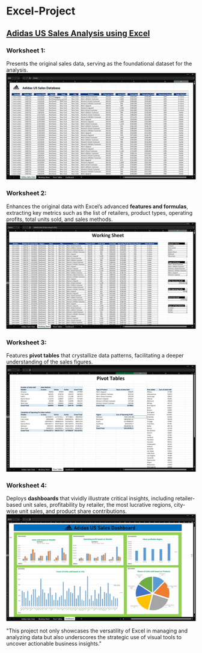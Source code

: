# Excel-Project

## [Adidas US Sales Analysis using Excel](https://github.com/VidhyabharathirajC/Excel-Project)

### Worksheet 1:
Presents the original sales data, serving as the foundational dataset for the analysis.  
![](https://github.com/Vidhya-bharathi-raj/Project-Images/blob/main/Excel%20Project%20Image/Screenshot%202024-04-09%20015411.jpg)
### Worksheet 2:
Enhances the original data with Excel’s advanced **features and formulas**, extracting key metrics such as the list of retailers, product types, operating profits, total units sold, and sales methods.\
![](https://github.com/Vidhya-bharathi-raj/Project-Images/blob/main/Excel%20Project%20Image/Screenshot%202024-04-09%20015424.jpg)
### Worksheet 3:
Features **pivot tables** that crystallize data patterns, facilitating a deeper understanding of the sales figures.  
![](https://github.com/Vidhya-bharathi-raj/Project-Images/blob/main/Excel%20Project%20Image/Screenshot%202024-04-09%20015442.jpg)
### Worksheet 4:
Deploys **dashboards** that vividly illustrate critical insights, including retailer-based unit sales, profitability by retailer, the most lucrative regions, city-wise unit sales, and product share contributions.  
![](https://github.com/Vidhya-bharathi-raj/Project-Images/blob/main/Excel%20Project%20Image/Screenshot%202024-04-09%20015540.jpg)

"This project not only showcases the versatility of Excel in managing and analyzing data but also underscores the strategic use of visual tools to uncover actionable business insights."
